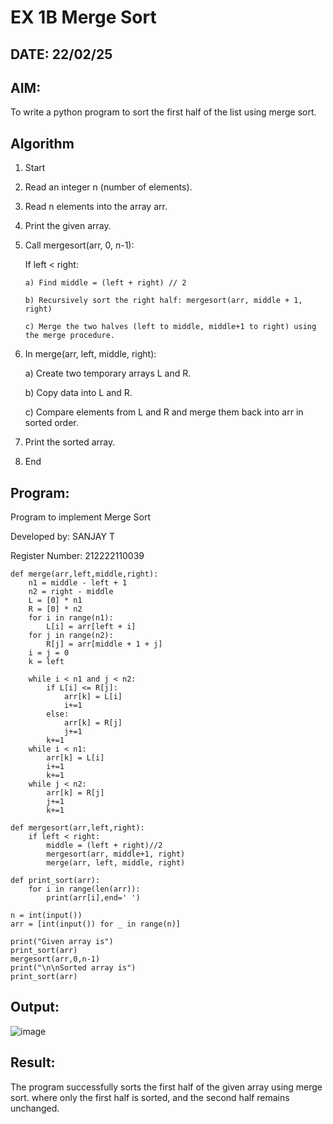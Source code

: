 # EX 1B Merge Sort
## DATE: 22/02/25
## AIM:
To write a python program to sort the first half of the list using merge sort.

## Algorithm

1. Start

2. Read an integer n (number of elements).

3. Read n elements into the array arr.

4. Print the given array.

5. Call mergesort(arr, 0, n-1):

   If left < right:

       a) Find middle = (left + right) // 2
   
       b) Recursively sort the right half: mergesort(arr, middle + 1, right)

       c) Merge the two halves (left to middle, middle+1 to right) using the merge procedure.

6. In merge(arr, left, middle, right):

   a) Create two temporary arrays L and R.

   b) Copy data into L and R.

   c) Compare elements from L and R and merge them back into arr in sorted order.

7. Print the sorted array.

8. End

## Program:

Program to implement Merge Sort

Developed by: SANJAY T

Register Number: 212222110039

```PY
def merge(arr,left,middle,right):
    n1 = middle - left + 1
    n2 = right - middle
    L = [0] * n1
    R = [0] * n2
    for i in range(n1):
        L[i] = arr[left + i]
    for j in range(n2):
        R[j] = arr[middle + 1 + j]
    i = j = 0
    k = left
    
    while i < n1 and j < n2:
        if L[i] <= R[j]:
            arr[k] = L[i]
            i+=1
        else:
            arr[k] = R[j]
            j+=1
        k+=1
    while i < n1:
        arr[k] = L[i]
        i+=1
        k+=1
    while j < n2:
        arr[k] = R[j]
        j+=1
        k+=1
        
def mergesort(arr,left,right):
    if left < right:
        middle = (left + right)//2
        mergesort(arr, middle+1, right)
        merge(arr, left, middle, right)
        
def print_sort(arr):
    for i in range(len(arr)):
        print(arr[i],end=' ')

n = int(input())
arr = [int(input()) for _ in range(n)]

print("Given array is")
print_sort(arr)
mergesort(arr,0,n-1)
print("\n\nSorted array is")
print_sort(arr)
```

## Output:

![image](https://github.com/user-attachments/assets/15f6bb7c-9d1c-4b0e-8219-d29e151de2ac)


## Result:
The program successfully sorts the first half of the given array using merge sort. where only the first half is sorted, and the second half remains unchanged.
